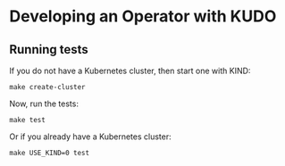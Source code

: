 # Developing an Operator with KUDO

## Running tests

If you do not have a Kubernetes cluster, then start one with KIND:

```
make create-cluster
```

Now, run the tests:

```
make test
```

Or if you already have a Kubernetes cluster:

```
make USE_KIND=0 test
```
